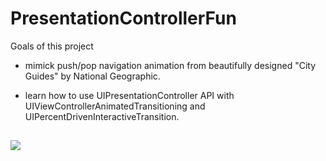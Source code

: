 # PresentationControllerFun
Goals of this project 

* mimick push/pop navigation animation from beautifully designed "City Guides" by National Geographic.

* learn how to use UIPresentationController API with UIViewControllerAnimatedTransitioning and UIPercentDrivenInteractiveTransition.

## 

![](https://raw.github.com/anaglik/PresentationControllerFun/master/transition.gif)